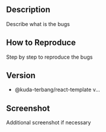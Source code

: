 ## Description

Describe what is the bugs

## How to Reproduce

Step by step to reproduce the bugs

## Version

- @kuda-terbang/react-template v...

## Screenshot

Additional screenshot if necessary
